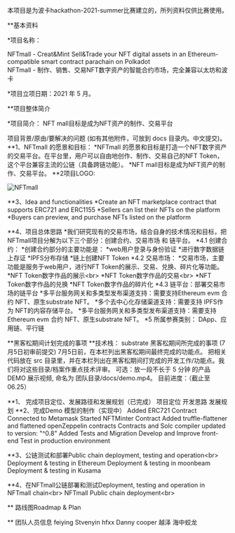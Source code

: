 本项目是为波卡hackathon-2021-summer比赛建立的，所列资料仅供比赛使用。

**基本资料

*项目名称：

NFTmall - Creat&Mint Sell&Trade your NFT digital assets in an Ethereum-compatible smart contract parachain on Polkadot<br/>
NFTmall - 制作、销售、交易NFT数字资产的智能合约市场，完全兼容以太坊和波卡<br/>

*项目立项日期：2021 年 5 月。

**项目整体简介

*项目简介： NFT mall目标是成为NFT资产的制作、交易平台

项目背景/原由/要解决的问题 (如有其他附件，可放到 docs 目录内。中文提交)。
**1、NFTmall 的愿景和目标：
  *NFTmall 的愿景和目标是打造一个NFT数字资产的交易平台。在平台里，用户可以自由地创作、制作、交易自己的NFT Token，这个平台兼容主流的公链（具备跨链功能）。
  *NFT mall目标是成为NFT资产的制作、交易平台。
**2项目LOGO:


![NFTmall](http://nft.ueuo.com/img/movieimg.png)



**3、Idea and functionalities
  *Create an NFT marketplace contract that supports ERC721 and ERC1155
  *Sellers can list their NFTs on the platform
  *Buyers can preview, and purchase NFTs listed on the platform

**4、项目总体思路
  *我们研究现有的交易市场，结合自身的技术情况和目标，把NFTmall项目分解为以下三个部分：创建合约、交易市场  和 链平台。
  *4.1 创建合约：
  *创建合约部分的主要功能是：
    *web用户登录与身份验证
    *进行数字数据链上存证
    *IPFS分布存储
    *链上创建NFT Token
  *4.2 交易市场：
    *交易市场，主要功能是服务于web用户，进行NFT Token的展示、交易、兑换、碎片化等功能。
      *NFT Token数字作品的展示\<br>
      *NFT Token数字作品的交易\<br>
      *NFT Token数字作品的兑换
      *NFT Token数字作品的碎片化
  *4.3 链平台：部署交易市场的链平台
      *多平台服务网关和多类型发布渠道支持：需要支持Ethereum evm 合约 NFT、原生substrate NFT。
      *多个去中心化存储渠道支持：需要支持 IPFS作为 NFT的内容存储平台。
      *多平台服务网关和多类型发布渠道支持：需要支持Ethereum evm 合约 NFT、原生substrate NFT。
  *5 所属参赛类别：
    DApp、应用链、平行链 
        
    
**黑客松期间计划完成的事项
**技术栈： substrate 
黑客松期间所完成的事项 (7月5日初审前提交)
7月5日前，在本栏列出黑客松期间最终完成的功能点。
把相关代码放在 src 目录里，并在本栏列出在黑客松期间打完成的开发工作/功能点。我们将对这些目录/档案作重点技术评审。
可选：放一段不长于 5 分钟 的产品 DEMO 展示视频, 命名为 团队目录/docs/demo.mp4。
目前进度：（截止至 06.25）

**1、 完成项目定位、发展路径和发展规划（已完成）
      项目定位
      开发思路
      发展规划
**2、完成Demo 模型的制作（实现中）
      Added ERC721 Contract
      Connected to Metamask
      Started NFTMinter Contract
      Added truffle-flattener and flattened openZeppelin contracts
      Contracts and Solc compiler updated to version: "^0.8"
      Added Tests and Migration
      Develop and Improve front-end
      Test in production environment

**3、公链测试和部署Public chain deployment, testing and operation\<br>
      Deployment & testing in Ethereum
      Deployment & testing in moonbeam
      Deployment & testing in Kusama

**4、在NFTmall公链部署和测试Deployment, testing and operation in NFTmall chain\<br>
      NFTmall Public chain deployment\<br>

** 路线图Roadmap & Plan

** 团队人员信息
feiying	 Stvenyin  hfxx	 Danny cooper  越泽	海中蛟龙
